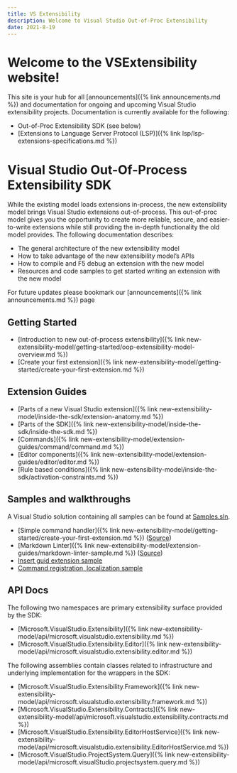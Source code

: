 ```yaml
---
title: VS Extensibility
description: Welcome to Visual Studio Out-of-Proc Extensibility
date: 2021-8-19
---
```


# Welcome to the VSExtensibility website!
This site is your hub for all [announcements]({% link announcements.md %}) and documentation for ongoing and upcoming Visual Studio extensibility projects.  Documentation is currently available for the following:

* Out-of-Proc Extensibility SDK (see below)
* [Extensions to Language Server Protocol (LSP)]({% link lsp/lsp-extensions-specifications.md %}) 

# Visual Studio Out-Of-Process Extensibility SDK

While the existing model loads extensions in-process, the new extensibility model brings Visual Studio extensions out-of-process. This out-of-proc model gives you the opportunity to create more reliable, secure, and easier-to-write extensions while still providing the in-depth functionality the old model provides. The following documentation describes:

* The general architecture of the new extensibility model
* How to take advantage of the new extensibility model’s APIs
* How to compile and F5 debug an extension with the new model 
* Resources and code samples to get started writing an extension with the new model

For future updates please bookmark our [announcements]({% link announcements.md %}) page

## Getting Started
* [Introduction to new out-of-process extensibility]({% link new-extensibility-model/getting-started/oop-extensibility-model-overview.md %})
* [Create your first extension]({% link new-extensibility-model/getting-started/create-your-first-extension.md %})

## Extension Guides
* [Parts of a new Visual Studio extension]({% link new-extensibility-model/inside-the-sdk/extension-anatomy.md %})
* [Parts of the SDK]({% link new-extensibility-model/inside-the-sdk/inside-the-sdk.md %})
* [Commands]({% link new-extensibility-model/extension-guides/command/command.md %})
* [Editor components]({% link new-extensibility-model/extension-guides/editor/editor.md %})
* [Rule based conditions]({% link new-extensibility-model/inside-the-sdk/activation-constraints.md %})

## Samples and walkthroughs
A Visual Studio solution containing all samples can be found at [Samples.sln](https://github.com/microsoft/VSExtensibility/tree/main/New_Extensibility_Model/Samples/Samples.sln).

* [Simple command handler]({% link new-extensibility-model/getting-started/create-your-first-extension.md %}) ([Source](https://github.com/microsoft/VSExtensibility/tree/main/New_Extensibility_Model/Samples/SimpleRemoteCommandSample))
* [Markdown Linter]({% link new-extensibility-model/extension-guides/markdown-linter-sample.md %}) ([Source](https://github.com/microsoft/VSExtensibility/tree/main/New_Extensibility_Model/Samples/MarkdownLinter))
* [Insert guid extension sample](https://github.com/microsoft/VSExtensibility/tree/main/New_Extensibility_Model/Samples/InsertGuidExtension)
* [Command registration, localization sample](https://github.com/microsoft/VSExtensibility/tree/main/New_Extensibility_Model/Samples/CommandRegistrationsSample)

## API Docs

The following two namespaces are primary extensibility surface provided by the SDK:

* [Microsoft.VisualStudio.Extensibility]({% link new-extensibility-model/api/microsoft.visualstudio.extensibility.md %})
* [Microsoft.VisualStudio.Extensibility.Editor]({% link new-extensibility-model/api/microsoft.visualstudio.extensibility.editor.md %})

The following assemblies contain classes related to infrastructure and underlying implementation for the wrappers in the SDK:

* [Microsoft.VisualStudio.Extensibility.Framework]({% link new-extensibility-model/api/microsoft.visualstudio.extensibility.framework.md %})
* [Microsoft.VisualStudio.Extensibility.Contracts]({% link new-extensibility-model/api/microsoft.visualstudio.extensibility.contracts.md %})
* [Microsoft.VisualStudio.Extensibility.EditorHostService]({% link new-extensibility-model/api/microsoft.visualstudio.extensibility.EditorHostService.md %})
* [Microsoft.VisualStudio.ProjectSystem.Query]({% link new-extensibility-model/api/microsoft.visualStudio.projectsystem.query.md %})